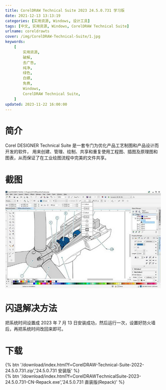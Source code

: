 ```yaml
---
title: CorelDRAW Technical Suite 2023 24.5.0.731 学习版
date: 2021-12-13 13:13:19
categories: [实用资源, Windows, 设计工具]
tags: [中文, 实用资源, Windows, CorelDRAW Technical Suite]
urlname: coreldrawts
cover: /img/CorelDRAW-Technical-Suite/1.jpg
keywords:
    [
        实用资源,
        破解,
        去广告,
        纯净,
        绿色,
        白嫖,
        免费,
        Windows,
        CorelDRAW Technical Suite,
    ]
updated: 2023-11-22 16:00:00
---
```


# 简介

Corel DESIGNER Technical Suite 是一套专门为优化产品工艺制图和产品设计而开发的软件， 用来创建、管理、绘制、共享和重复使用工程图、插图及原理图和图表，从而保证了在工业绘图流程中完美的文件共享。

# 截图

![](/img/CorelDRAW-Technical-Suite/2.jpg)

# 闪退解决方法

把系统时间设置成 2023 年 7 月 13 日安装成功，然后运行一次，设置好防火墙后，再把系统时间改回来即可。

# 下载

{% btn '/download/index.html?f=CorelDRAW-Technical-Suite-2022-24.5.0.731.zip','24.5.0.731 安装版' %}
<br>
{% btn '/download/index.html?f=CorelDRAWТechniсаlSuitе-2023-24.5.0.731-CN-Reрack.exe','24.5.0.731 直装版(Repack)' %}
